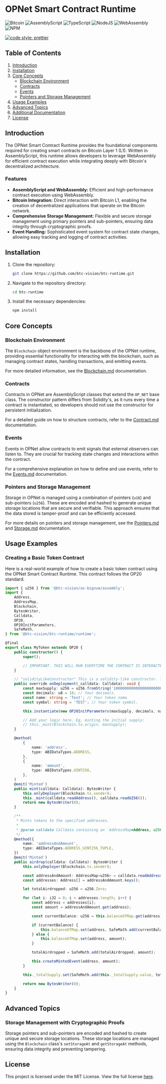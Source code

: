# OPNet Smart Contract Runtime

![Bitcoin](https://img.shields.io/badge/Bitcoin-000?style=for-the-badge&logo=bitcoin&logoColor=white)
![AssemblyScript](https://img.shields.io/badge/assembly%20script-%23000000.svg?style=for-the-badge&logo=assemblyscript&logoColor=white)
![TypeScript](https://img.shields.io/badge/TypeScript-007ACC?style=for-the-badge&logo=typescript&logoColor=white)
![NodeJS](https://img.shields.io/badge/Node%20js-339933?style=for-the-badge&logo=nodedotjs&logoColor=white)
![WebAssembly](https://img.shields.io/badge/WebAssembly-654FF0?style=for-the-badge&logo=webassembly&logoColor=white)
![NPM](https://img.shields.io/badge/npm-CB3837?style=for-the-badge&logo=npm&logoColor=white)

[![code style: prettier](https://img.shields.io/badge/code_style-prettier-ff69b4.svg?style=flat-square)](https://github.com/prettier/prettier)
                                                                            
## Table of Contents

1. [Introduction](#introduction)
2. [Installation](#installation)
3. [Core Concepts](#core-concepts)
    - [Blockchain Environment](#blockchain-environment)
    - [Contracts](#contracts)
    - [Events](#events)
    - [Pointers and Storage Management](#pointers-and-storage-management)
4. [Usage Examples](#usage-examples)
5. [Advanced Topics](#advanced-topics)
6. [Additional Documentation](#additional-documentation)
7. [License](#license)

## Introduction

The OPNet Smart Contract Runtime provides the foundational components required for creating smart contracts on Bitcoin
Layer 1 (L1). Written in AssemblyScript, this runtime allows developers to leverage WebAssembly for efficient contract
execution while integrating deeply with Bitcoin's decentralized architecture.

### Features

- **AssemblyScript and WebAssembly:** Efficient and high-performance contract execution using WebAssembly.
- **Bitcoin Integration:** Direct interaction with Bitcoin L1, enabling the creation of decentralized applications that
  operate on the Bitcoin network.
- **Comprehensive Storage Management:** Flexible and secure storage management using primary pointers and sub-pointers,
  ensuring data integrity through cryptographic proofs.
- **Event Handling:** Sophisticated event system for contract state changes, allowing easy tracking and logging of
  contract activities.

## Installation

1. Clone the repository:
    ```bash
    git clone https://github.com/btc-vision/btc-runtime.git
    ```
2. Navigate to the repository directory:
    ```bash
    cd btc-runtime
    ```
3. Install the necessary dependencies:
    ```bash
    npm install
    ```

## Core Concepts

### Blockchain Environment

The `Blockchain` object environment is the backbone of the OPNet runtime, providing essential functionality for
interacting with the blockchain, such as managing contract states, handling transactions, and emitting events.

For more detailed information, see the [Blockchain.md](docs/Blockchain.md) documentation.

### Contracts

Contracts in OPNet are AssemblyScript classes that extend the `OP_NET` base class. The constructor pattern differs from
Solidity's, as it runs every time a contract is instantiated, so developers should not use the constructor for
persistent initialization.

For a detailed guide on how to structure contracts, refer to the [Contract.md](docs/Contract.md) documentation.

### Events

Events in OPNet allow contracts to emit signals that external observers can listen to. They are crucial for tracking
state changes and interactions within the contract.

For a comprehensive explanation on how to define and use events, refer to the [Events.md](docs/Events.md) documentation.

### Pointers and Storage Management

Storage in OPNet is managed using a combination of pointers (`u16`) and sub-pointers (`u256`). These are encoded and
hashed to generate unique storage locations that are secure and verifiable. This approach ensures that the data stored
is tamper-proof and can be efficiently accessed.

For more details on pointers and storage management, see the [Pointers.md](docs/Pointers.md)
and [Storage.md](docs/Storage.md) documentation.

## Usage Examples

### Creating a Basic Token Contract

Here is a real-world example of how to create a basic token contract using the OPNet Smart Contract Runtime. This
contract follows the OP20 standard.

```typescript
import { u256 } from '@btc-vision/as-bignum/assembly';
import {
    Address,
    AddressMap,
    Blockchain,
    BytesWriter,
    Calldata,
    OP20,
    OP20InitParameters,
    SafeMath,
} from '@btc-vision/btc-runtime/runtime';

@final
export class MyToken extends OP20 {
    public constructor() {
        super();

        // IMPORTANT. THIS WILL RUN EVERYTIME THE CONTRACT IS INTERACTED WITH. FOR SPECIFIC INITIALIZATION, USE "onDeployment" METHOD.
    }

    // "solidityLikeConstructor" This is a solidity-like constructor. This method will only run once when the contract is deployed.
    public override onDeployment(_calldata: Calldata): void {
        const maxSupply: u256 = u256.fromString('1000000000000000000000000000'); // Your max supply. (Here, 1 billion tokens)
        const decimals: u8 = 18; // Your decimals.
        const name: string = 'Test'; // Your token name.
        const symbol: string = 'TEST'; // Your token symbol.

        this.instantiate(new OP20InitParameters(maxSupply, decimals, name, symbol));

        // Add your logic here. Eg, minting the initial supply:
        // this._mint(Blockchain.tx.origin, maxSupply);
    }

    @method(
        {
            name: 'address',
            type: ABIDataTypes.ADDRESS,
        },
        {
            name: 'amount',
            type: ABIDataTypes.UINT256,
        },
    )
    @emit('Minted')
    public mint(calldata: Calldata): BytesWriter {
        this.onlyDeployer(Blockchain.tx.sender);
        this._mint(calldata.readAddress(), calldata.readU256());
        return new BytesWriter(0);
    }

    /**
     * Mints tokens to the specified addresses.
     *
     * @param calldata Calldata containing an `AddressMap<Address, u256>` to mint to.
     */
    @method({
        name: 'addressAndAmount',
        type: ABIDataTypes.ADDRESS_UINT256_TUPLE,
    })
    @emit('Minted')
    public airdrop(calldata: Calldata): BytesWriter {
        this.onlyDeployer(Blockchain.tx.sender);

        const addressAndAmount: AddressMap<u256> = calldata.readAddressMapU256();
        const addresses: Address[] = addressAndAmount.keys();

        let totalAirdropped: u256 = u256.Zero;

        for (let i: i32 = 0; i < addresses.length; i++) {
            const address = addresses[i];
            const amount = addressAndAmount.get(address);

            const currentBalance: u256 = this.balanceOfMap.get(address);

            if (currentBalance) {
                this.balanceOfMap.set(address, SafeMath.add(currentBalance, amount));
            } else {
                this.balanceOfMap.set(address, amount);
            }

            totalAirdropped = SafeMath.add(totalAirdropped, amount);

            this.createMintedEvent(address, amount);
        }

        this._totalSupply.set(SafeMath.add(this._totalSupply.value, totalAirdropped));

        return new BytesWriter(0);
    }
}
```

## Advanced Topics

### Storage Management with Cryptographic Proofs

Storage pointers and sub-pointers are encoded and hashed to create unique and secure storage locations. These storage
locations are managed using the `Blockchain` class's `setStorageAt` and `getStorageAt` methods, ensuring data integrity
and preventing tampering.

## License

This project is licensed under the MIT License. View the full license [here](LICENSE.md).

